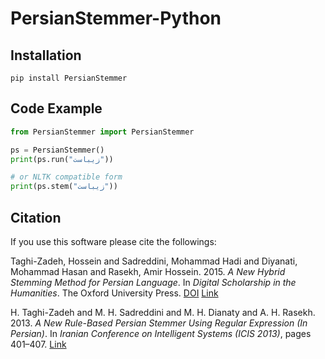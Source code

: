 # PersianStemmer-Python

## Installation
`pip install PersianStemmer`

## Code Example

```python
from PersianStemmer import PersianStemmer 

ps = PersianStemmer()
print(ps.run("زیباست"))

# or NLTK compatible form
print(ps.stem("زیباست"))
```

## Citation
If you use this software please cite the followings:

Taghi-Zadeh, Hossein and Sadreddini, Mohammad Hadi and Diyanati, Mohammad Hasan and Rasekh, Amir Hossein. 2015. *A New Hybrid Stemming Method for Persian Language*. In *Digital Scholarship in the Humanities*. The Oxford University Press.
[DOI](http://dx.doi.org/10.1093/llc/fqv053)
[Link](http://dsh.oxfordjournals.org/content/early/2015/11/06/llc.fqv053.abstract)

H. Taghi-Zadeh and M. H. Sadreddini and M. H. Dianaty and A. H. Rasekh. 2013. *A New Rule-Based Persian Stemmer Using Regular Expression (In Persian)*. In *Iranian Conference on Intelligent Systems (ICIS 2013)*, pages 401–407.
[Link](http://www.civilica.com/Paper-ICS11-ICS11_109.html)

